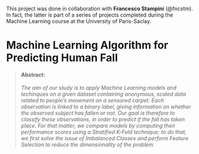 This project was done in collaboration with **Francesco Stampini** (@fncstm). In fact, the latter is part of a series of projects completed during the Machine Learning course at the University of Paris-Saclay.

# Machine Learning Algorithm for Predicting Human Fall

> ####  Abstract:
> *The aim of our study is to apply Machine Learning models and techinques on a given dataset containing anonymous, scaled data related to people’s movement on a sensored carpet. Each observation is linked to a binary label, giving information on whether the observed subject has fallen or not. Our goal is therefore to classify these observations, in order to predict if the fall has taken place. For that matter, we compare models by computing their performance scores using a Stratified K-Fold technique; to do that, we first solve the issue of Imbalanced Classes and perform Feature Selection to reduce the dimensionality of the problem.*

